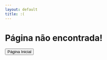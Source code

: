```yaml
---
layout: default
title: :(
---
```


# Página não encontrada!
<div class="centralizado">
  <a href="/{{ site.repository-name }}/">
    <button>Página Inicial</button>
  </a>
</div>
